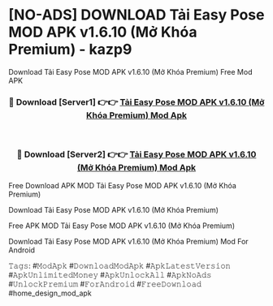 # [NO-ADS] DOWNLOAD Tải Easy Pose MOD APK v1.6.10 (Mở Khóa Premium) - kazp9
Download Tải Easy Pose MOD APK v1.6.10 (Mở Khóa Premium) Free Mod APK

<div align="center">
<h3>🔴 Download [Server1] 👉👉 <a href="https://apk-comot.site?title=Tải_Easy_Pose_MOD_APK_v1.6.10_(Mở_Khóa_Premium)">Tải Easy Pose MOD APK v1.6.10 (Mở Khóa Premium) Mod Apk</a></h3><br>

<h3>🔴 Download [Server2] 👉👉 <a href="https://apk-comot.site?title=Tải_Easy_Pose_MOD_APK_v1.6.10_(Mở_Khóa_Premium)">Tải Easy Pose MOD APK v1.6.10 (Mở Khóa Premium) Mod Apk</a></h3>
</div>


Free Download APK MOD Tải Easy Pose MOD APK v1.6.10 (Mở Khóa Premium)

Download Tải Easy Pose MOD APK v1.6.10 (Mở Khóa Premium) 

Free APK MOD Tải Easy Pose MOD APK v1.6.10 (Mở Khóa Premium) 

Download Tải Easy Pose MOD APK v1.6.10 (Mở Khóa Premium) Mod For Android

𝚃𝚊𝚐𝚜: #𝙼𝚘𝚍𝙰𝚙𝚔 #𝙳𝚘𝚠𝚗𝚕𝚘𝚊𝚍𝙼𝚘𝚍𝙰𝚙𝚔 #𝙰𝚙𝚔𝙻𝚊𝚝𝚎𝚜𝚝𝚅𝚎𝚛𝚜𝚒𝚘𝚗 #𝙰𝚙𝚔𝚄𝚗𝚕𝚒𝚖𝚒𝚝𝚎𝚍𝙼𝚘𝚗𝚎𝚢 #𝙰𝚙𝚔𝚄𝚗𝚕𝚘𝚌𝚔𝙰𝚕𝚕 #𝙰𝚙𝚔𝙽𝚘𝙰𝚍𝚜 #𝚄𝚗𝚕𝚘𝚌𝚔𝙿𝚛𝚎𝚖𝚒𝚞𝚖 #𝙵𝚘𝚛𝙰𝚗𝚍𝚛𝚘𝚒𝚍 #𝙵𝚛𝚎𝚎𝙳𝚘𝚠𝚗𝚕𝚘𝚊𝚍 #home_design_mod_apk